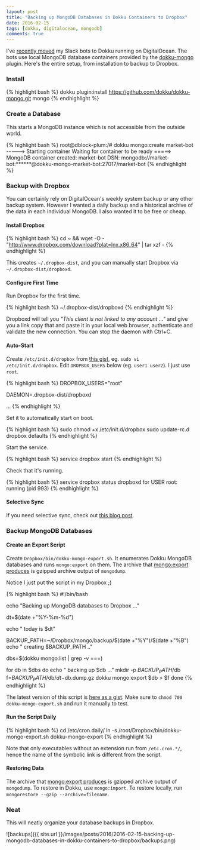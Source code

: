 ```yaml
---
layout: post
title: "Backing up MongoDB Databases in Dokku Containers to Dropbox"
date: 2016-02-15
tags: [dokku, digitalocean, mongodb]
comments: true
---
```

I've [recently moved](/2016/02/08/running-slack-bots-on-digital-ocean-with-dokku.html) my Slack bots to Dokku running on DigitalOcean. The bots use local MongoDB database containers provided by the [dokku-mongo](https://github.com/dokku/dokku-mongo) plugin. Here's the entire setup, from installation to backup to Dropbox.

### Install

{% highlight bash %}
dokku plugin:install https://github.com/dokku/dokku-mongo.git mongo
{% endhighlight %}

### Create a Database

This starts a MongoDB instance which is not accessible from the outside world.

{% highlight bash %}
root@dblock-plum:/# dokku mongo:create market-bot
-----> Starting container
       Waiting for container to be ready
=====> MongoDB container created: market-bot
       DSN: mongodb://market-bot:******@dokku-mongo-market-bot:27017/market-bot
{% endhighlight %}

### Backup with Dropbox

You can certainly rely on DigitalOcean's weekly system backup or any other backup system. However I wanted a daily backup and a historical archive of the data in each individual MongoDB. I also wanted it to be free or cheap.

#### Install Dropbox

{% highlight bash %}
cd ~ && wget -O - "http://www.dropbox.com/download?plat=lnx.x86_64" | tar xzf -
{% endhighlight %}

This creates `~/.dropbox-dist`, and you can manually start Dropbox via `~/.dropbox-dist/dropboxd`.

#### Configure First Time

Run Dropbox for the first time.

{% highlight bash %}
~/.dropbox-dist/dropboxd
{% endhighlight %}

Dropboxd will tell you _"This client is not linked to any account ..."_ and give you a link copy that and paste it in your local web browser, authenticate and validate the new connection. You can stop the daemon with Ctrl+C.

#### Auto-Start

Create `/etc/init.d/dropbox` from [this gist](https://gist.github.com/dblock/9559719f89ba1e0e4630), eg. `sudo vi /etc/init.d/dropbox`. Edit `DROPBOX_USERS` below (eg. `user1 user2`). I just use `root`.

{% highlight bash %}
DROPBOX_USERS="root"

DAEMON=.dropbox-dist/dropboxd

...
{% endhighlight %}

Set it to automatically start on boot.

{% highlight bash %}
sudo chmod +x /etc/init.d/dropbox
sudo update-rc.d dropbox defaults
{% endhighlight %}

Start the service.

{% highlight bash %}
service dropbox start
{% endhighlight %}

Check that it's running.

{% highlight bash %}
service dropbox status
dropboxd for USER root: running (pid 993)
{% endhighlight %}

#### Selective Sync

If you need selective sync, check out [this blog post](https://web.archive.org/web/20161025164915/http://buildcontext.com/blog/2012/dropbox-linux-ubuntu-ec2-linode-selective-sync).

### Backup MongoDB Databases

#### Create an Export Script

Create `Dropbox/bin/dokku-mongo-export.sh`. It enumerates Dokku MongoDB databases and runs `mongo:export` on them. The archive that [mongo:export produces](https://github.com/dokku/dokku-mongo/blob/master/functions#L115) is gzipped archive output of `mongodump`.

Notice I just put the script in my Dropbox ;)

{% highlight bash %}
#!/bin/bash

echo "Backing up MongoDB databases to Dropbox ..."

dt=$(date +"%Y-%m-%d")

echo " today is $dt"

BACKUP_PATH=~/Dropbox/mongo/backup/$(date +"%Y")/$(date +"%B")
echo " creating $BACKUP_PATH .."

dbs=$(dokku mongo:list | grep -v ===)

for db in $dbs
do
  echo " backing up $db ..."
  mkdir -p $BACKUP_PATH/$db
  f=$BACKUP_PATH/$db/$dt-$db.dump.gz
  dokku mongo:export $db > $f
done
{% endhighlight %}

The latest version of this script is [here as a gist](https://gist.github.com/dblock/acd70c84af3a3531a510). Make sure to `chmod 700 dokku-mongo-export.sh` and run it manually to test.

#### Run the Script Daily

{% highlight bash %}
cd /etc/cron.daily/
ln -s /root/Dropbox/bin/dokku-mongo-export.sh dokku-mongo-export
{% endhighlight %}

Note that only executables without an extension run from `/etc.cron.*/`, hence the name of the symbolic link is different from the script.

#### Restoring Data

The archive that [mongo:export produces](https://github.com/dokku/dokku-mongo/blob/master/functions#L115) is gzipped archive output of `mongodump`. To restore in Dokku, use `mongo:import`. To restore locally, run `mongorestore --gzip --archive=filename`.

### Neat

This will neatly organize your database backups in Dropbox.

![backups]({{ site.url }}/images/posts/2016/2016-02-15-backing-up-mongodb-databases-in-dokku-containers-to-dropbox/backups.png)
